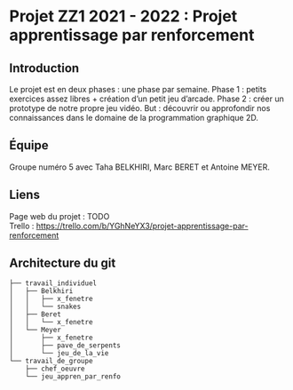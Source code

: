 # Projet ZZ1 2021 - 2022 : Projet apprentissage par renforcement

## Introduction
Le projet est en deux phases : une phase par semaine. Phase 1 : petits exercices assez libres + création d’un petit jeu d’arcade. Phase 2 : créer un prototype de notre propre jeu vidéo. But : découvrir ou approfondir nos connaissances dans le domaine de la programmation graphique 2D.

## Équipe
Groupe numéro 5 avec Taha BELKHIRI, Marc BERET et Antoine MEYER.

## Liens
Page web du projet : TODO      
Trello : https://trello.com/b/YGhNeYX3/projet-apprentissage-par-renforcement

## Architecture du git
```
├── travail_individuel    
│   ├── Belkhiri    
│   │   ├── x_fenetre
│   │   └── snakes
│   ├── Beret 
│   │   └── x_fenetre
│   └── Meyer  
│       ├── x_fenetre
│       ├── pave_de_serpents
│       └── jeu_de_la_vie
└── travail_de_groupe   
    ├── chef_oeuvre   
    └── jeu_appren_par_renfo    
```
